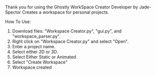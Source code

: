 Thank you for using the Ghostly WorkSpace Creator
Developer by Jade-Spector
Creates a workspace for personal projects.

How To Use:
1. Download files: "Workspace Creator.py", "gui.py", and "workspace_parser.py".
2. Right click on "Workspace Creator.py" and select "Open".
3. Enter a project name.
4. Select either 2D or 3D.
5. Select Either Static or Animated
7. Select "Create Workspace"
8. Workspace created
